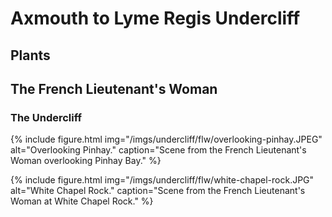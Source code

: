 # Axmouth to Lyme Regis Undercliff

## Plants

## The French Lieutenant's Woman

### The Undercliff

{% include figure.html img="/imgs/undercliff/flw/overlooking-pinhay.JPEG" alt="Overlooking Pinhay." caption="Scene from the French Lieutenant's Woman overlooking Pinhay Bay." %}

{% include figure.html img="/imgs/undercliff/flw/white-chapel-rock.JPG" alt="White Chapel Rock." caption="Scene from the French Lieutenant's Woman at White Chapel Rock." %}
